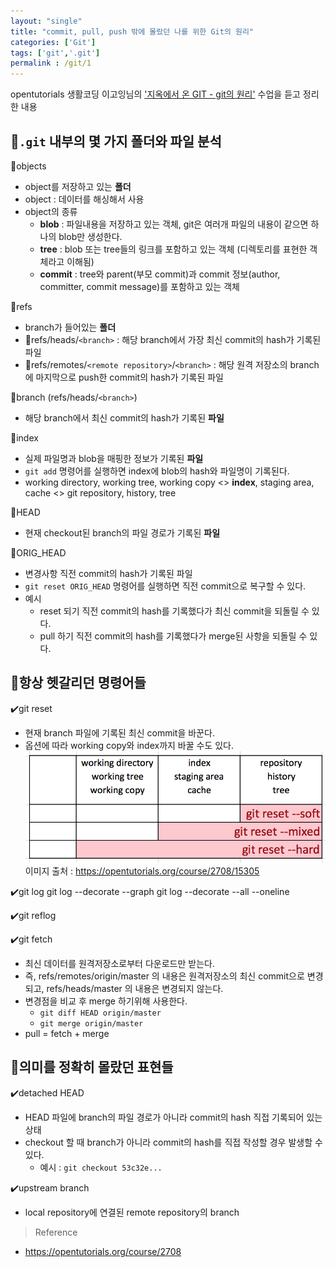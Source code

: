 ```yaml
---
layout: "single"
title: "commit, pull, push 밖에 몰랐던 나를 위한 Git의 원리"
categories: ['Git']
tags: ['git','.git']
permalink : /git/1
---
```


opentutorials 생활코딩 이고잉님의 ['지옥에서 온 GIT - git의 원리'](https://opentutorials.org/course/2708) 수업을 듣고 정리한 내용

## 🔎`.git` 내부의 몇 가지 폴더와 파일 분석

📁objects
- object를 저장하고 있는 **폴더**
- object : 데이터를 해싱해서 사용
- object의 종류
  - **blob** : 파일내용을 저장하고 있는 객체, git은 여러개 파일의 내용이 같으면 하나의 blob만 생성한다.
  - **tree** : blob 또는 tree들의 링크를 포함하고 있는 객체 (디렉토리를 표현한 객체라고 이해됨)
  - **commit** : tree와 parent(부모 commit)과 commit 정보(author, committer, commit message)를 포함하고 있는 객체

📁refs
- branch가 들어있는 **폴더**
- 📑refs/heads/`<branch>` : 해당 branch에서 가장 최신 commit의 hash가 기록된 파일
- 📑refs/remotes/`<remote repository>`/`<branch>` : 해당 원격 저장소의 branch에 마지막으로 push한 commit의 hash가 기록된 파일

📑branch (refs/heads/`<branch>`)
- 해당 branch에서 최신 commit의 hash가 기록된 **파일**

📑index
- 실제 파일명과 blob을 매핑한 정보가 기록된 **파일**
- `git add` 명령어를 실행하면 index에 blob의 hash와 파일명이 기록된다.
- working directory, working tree, working copy <> **index**, staging area, cache <> git repository, history, tree

📑HEAD
- 현재 checkout된 branch의 파일 경로가 기록된 **파일**

📑ORIG_HEAD
- 변경사항 직전 commit의 hash가 기록된 파일 
- `git reset ORIG_HEAD` 명령어를 실행하면 직전 commit으로 복구할 수 있다.
- 예시
  - reset 되기 직전 commit의 hash를 기록했다가 최신 commit을 되돌릴 수 있다.
  - pull 하기 직전 commit의 hash를 기록했다가 merge된 사항을 되돌릴 수 있다.

## 🔎항상 헷갈리던 명령어들

✔️git reset 
- 현재 branch 파일에 기록된 최신 commit을 바꾼다.
- 옵션에 따라 working copy와 index까지 바꿀 수도 있다.
![211001042257.png](/assets/images/211001042257.png)
이미지 출처 : https://opentutorials.org/course/2708/15305

✔️git log
git log --decorate --graph
git log --decorate --all --oneline 

✔️git reflog

✔️git fetch
- 최신 데이터를 원격저장소로부터 다운로드만 받는다. 
- 즉,  refs/remotes/origin/master 의 내용은 원격저장소의 최신 commit으로 변경되고, refs/heads/master 의 내용은 변경되지 않는다.
- 변경점을 비교 후 merge 하기위해 사용한다.
    - `git diff HEAD origin/master`
    - `git merge origin/master`
- pull = fetch + merge

## 🔎의미를 정확히 몰랐던 표현들

✔️detached HEAD
- HEAD 파일에 branch의 파일 경로가 아니라 commit의 hash 직접 기록되어 있는 상태
- checkout 할 때 branch가 아니라 commit의 hash를 직접 작성할 경우 발생할 수 있다.
  - 예시 : `git checkout 53c32e...`

✔️upstream branch 
- local repository에 연결된 remote repository의 branch

>Reference
- https://opentutorials.org/course/2708